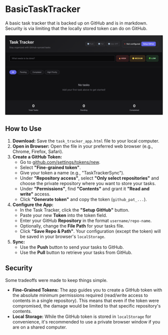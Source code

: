 # BasicTaskTracker
A basic task tracker that is backed up on GitHub and is in markdown.
Security is via limiting that the locally stored token can do on GitHub.

![BasicTaskTracker](BTT.png)

## How to Use

1.  **Download:** Save the `task_tracker_app.html` file to your local computer.
2.  **Open in Browser:** Open the file in your preferred web browser (e.g., Chrome, Firefox, Safari).
3.  **Create a GitHub Token:**
    -   Go to [github.com/settings/tokens/new](https://github.com/settings/tokens/new).
    -   Select **"Fine-grained token"**.
    -   Give your token a name (e.g., "TaskTrackerSync").
    -   Under **"Repository access"**, select **"Only select repositories"** and choose the private repository where you want to store your tasks.
    -   Under **"Permissions"**, find **"Contents"** and grant it **"Read and write"** access.
    -   Click **"Generate token"** and copy the token (`github_pat_...`).
4.  **Configure the App:**
    -   In the Task Tracker, click the **"Setup GitHub"** button.
    -   Paste your new **Token** into the token field.
    -   Enter your GitHub **Repository** in the format `username/repo-name`.
    -   Optionally, change the **File Path** for your tasks file.
    -   Click **"Save Repo & Path"**. Your configuration (except the token) will be saved in your browser's `localStorage`.
5.  **Sync:**
    -   Use the **Push** button to send your tasks to GitHub.
    -   Use the **Pull** button to retrieve your tasks from GitHub.

## Security

Some tradeoffs were made to keep things simple.
-   **Fine-Grained Tokens:** The app guides you to create a GitHub token with the absolute minimum permissions required (read/write access to contents in a single repository). This means that even if the token were compromised, the damage would be limited to that specific repository's contents.
-   **Local Storage:** While the GitHub token is stored in `localStorage` for convenience, it's recommended to use a private browser window if you are on a shared computer.
